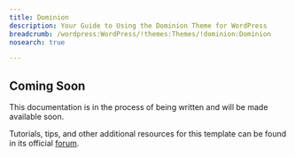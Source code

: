 ```yaml
---
title: Dominion
description: Your Guide to Using the Dominion Theme for WordPress
breadcrumb: /wordpress:WordPress/!themes:Themes/!dominion:Dominion
nosearch: true

---
```


Coming Soon
-----

This documentation is in the process of being written and will be made available soon. 

Tutorials, tips, and other additional resources for this template can be found in its official [forum][forum].

[forum]: http://www.rockettheme.com/forum/wordpress-theme-dominion/